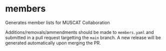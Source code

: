 # members
Generates member lists for MUSCAT Collaboration

Additions/removals/ammendments should be made to `members.yaml` and submitted in a pull request targetting the `main` branch. A new release will be generated automatically upon merging the PR.
